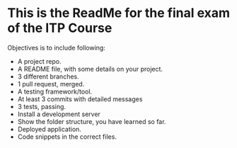 # This is the ReadMe for the final exam of the ITP Course

Objectives is to include following:

* A project repo.
* A README file, with some details on your project.
* 3 different branches.
* 1 pull request, merged.
* A testing framework/tool.
* At least 3 commits with detailed messages
* 3 tests, passing.
* Install a development server
* Show the folder structure, you have learned so far.
* Deployed application.
* Code snippets in the correct files.